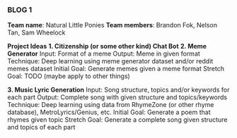 ### BLOG 1 ###

**Team name**: Natural Little Ponies
**Team members**: Brandon Fok, Nelson Tan, Sam Wheelock

**Project Ideas**
**1. Citizenship (or some other kind) Chat Bot**
**2. Meme Generator**
Input: Format of a meme
Output: Meme in given format
Technique: Deep learning using meme generator dataset and/or reddit memes dataset
Initial Goal: Generate memes given a meme format
Stretch Goal: TODO (maybe apply to other things)

**3. Music Lyric Generation**
Input: Song structure, topics and/or keywords for each part
Output: Complete song with given structure and topics/keywords
Technique: Deep learning using data from RhymeZone (or other rhyme database), MetroLyrics/Genius, etc.
Initial Goal: Generate a poem that rhymes given topic
Stretch Goal: Generate a complete song given structure and topics of each part